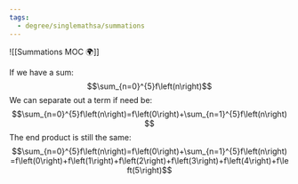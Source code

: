 ```yaml
---
tags:
  - degree/singlemathsa/summations
---
```

![[Summations MOC 🌍]]

If we have a sum:
$$\sum_{n=0}^{5}f\left(n\right)$$
We can separate out a term if need be:
$$\sum_{n=0}^{5}f\left(n\right)=f\left(0\right)+\sum_{n=1}^{5}f\left(n\right)$$
The end product is still the same:
$$\sum_{n=0}^{5}f\left(n\right)=f\left(0\right)+\sum_{n=1}^{5}f\left(n\right)=f\left(0\right)+f\left(1\right)+f\left(2\right)+f\left(3\right)+f\left(4\right)+f\left(5\right)$$
